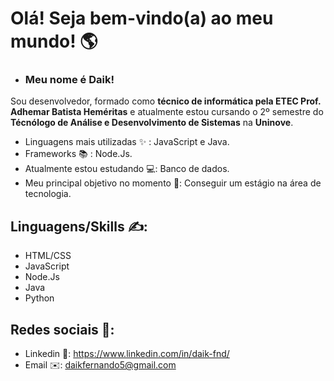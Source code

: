# Olá! Seja bem-vindo(a) ao meu mundo! 🌎

- ### Meu nome é Daik! <br>
Sou desenvolvedor, formado como **técnico de informática pela ETEC Prof. Adhemar Batista Heméritas** e atualmente estou cursando o 2º semestre do **Técnólogo de Análise e Desenvolvimento de Sistemas** na **Uninove**.

- Linguagens mais utilizadas ✨ : JavaScript e Java.
- Frameworks 📚 : Node.Js.
- Atualmente estou estudando 💻: Banco de dados.
- Meu principal objetivo no momento 🎯: Conseguir um estágio na área de tecnologia.

 ## Linguagens/Skills ✍️:
- HTML/CSS
- JavaScript
- Node.Js
- Java
- Python

## Redes sociais 👋:

- Linkedin 🔗: https://www.linkedin.com/in/daik-fnd/
- Email ✉️: daikfernando5@gmail.com
